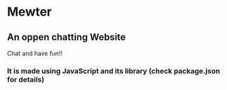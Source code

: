 # Mewter
## An oppen chatting Website

Chat and have fun!!

### It is made using JavaScript and its library (check package.json for details)
